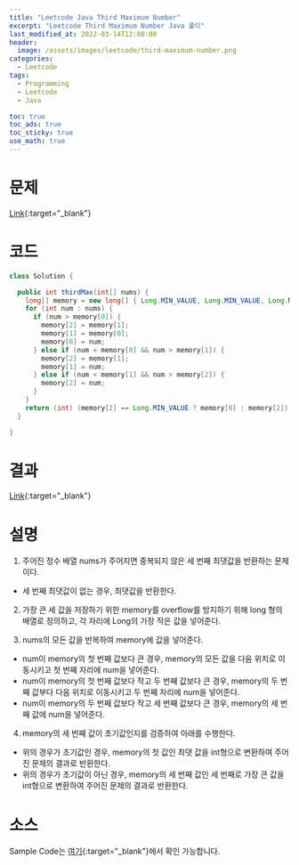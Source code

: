 ```yaml
---
title: "Leetcode Java Third Maximum Number"
excerpt: "Leetcode Third Maximum Number Java 풀이"
last_modified_at: 2022-03-14T12:00:00
header:
  image: /assets/images/leetcode/third-maximum-number.png
categories:
  - Leetcode
tags:
  - Programming
  - Leetcode
  - Java

toc: true
toc_ads: true
toc_sticky: true
use_math: true
---
```

# 문제
[Link](https://leetcode.com/problems/third-maximum-number/){:target="_blank"}

# 코드
```java
class Solution {

  public int thirdMax(int[] nums) {
    long[] memory = new long[] { Long.MIN_VALUE, Long.MIN_VALUE, Long.MIN_VALUE };
    for (int num : nums) {
      if (num > memory[0]) {
        memory[2] = memory[1];
        memory[1] = memory[0];
        memory[0] = num;
      } else if (num < memory[0] && num > memory[1]) {
        memory[2] = memory[1];
        memory[1] = num;
      } else if (num < memory[1] && num > memory[2]) {
        memory[2] = num;
      }
    }
    return (int) (memory[2] == Long.MIN_VALUE ? memory[0] : memory[2]);
  }

}
```

# 결과
[Link](https://leetcode.com/submissions/detail/659543580/){:target="_blank"}

# 설명
1. 주어진 정수 배열 nums가 주어지면 중복되지 않은 세 번째 최댓값을 반환하는 문제이다.
- 세 번째 최댓값이 없는 경우, 최댓값을 반환한다.

2. 가장 큰 세 값을 저장하기 위한 memory를 overflow를 방지하기 위해 long 형의 배열로 정의하고, 각 자리에 Long의 가장 작은 값을 넣어준다.

3. nums의 모든 값을 반복하여 memory에 값을 넣어준다.
- num이 memory의 첫 번째 값보다 큰 경우, memory의 모든 값을 다음 위치로 이동시키고 첫 번째 자리에 num을 넣어준다.
- num이 memory의 첫 번째 값보다 작고 두 번째 값보다 큰 경우, memory의 두 번째 값부다 다음 위치로 이동시키고 두 번째 자리에 num을 넣어준다.
- num이 memory의 두 번째 값보다 작고 세 번째 값보다 큰 경우, memory의 세 번째 값에 num을 넣어준다.

4. memory의 세 번째 값이 초기값인지를 검증하여 아래를 수행한다.
- 위의 경우가 초기값인 경우, memory의 첫 값인 최댓 값을 int형으로 변환하여 주어진 문제의 결과로 반환한다.
- 위의 경우가 초기값이 아닌 경우, memory의 세 번째 값인 세 번째로 가장 큰 값을 int형으로 변환하여 주어진 문제의 결과로 반환한다.

# 소스
Sample Code는 [여기](https://github.com/GracefulSoul/leetcode/blob/master/src/main/java/gracefulsoul/problems/ThirdMaximumNumber.java){:target="_blank"}에서 확인 가능합니다.
